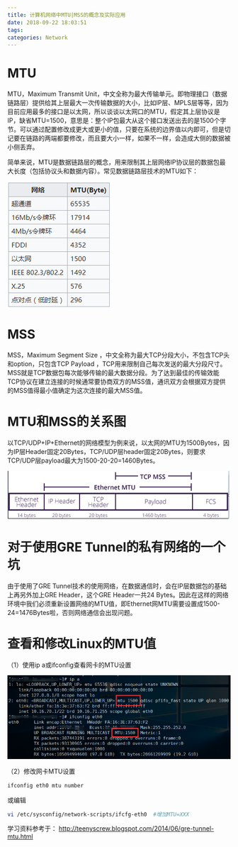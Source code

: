 ```yaml
---
title: 计算机网络中MTU|MSS的概念及实际应用
date: 2018-09-22 18:03:51
tags:
categories: Network
---
```


# MTU

MTU，Maximum Transmit Unit，中文全称为最大传输单元。即物理接口（数据链路层）提供给其上层最大一次传输数据的大小，比如IP层、MPLS层等等，因为目前应用最多的接口是以太网，所以谈谈以太网口的MTU，假定其上层协议是IP，缺省MTU=1500，意思是：整个IP包最大从这个接口发送出去的是1500个字节。可以通过配置修改成更大或更小的值，只要在系统的边界值以内即可，但是切记要在链路的两端都要修改，而且要大小一样，如果不一样，会造成大侧的数据被小侧丢弃。

简单来说，MTU是数据链路层的概念，用来限制其上层网络IP协议层的数据包最大长度（包括协议头和数据内容）。常见数据链路层技术的MTU如下：

![](/images/mtu_mss_1_1.png)

# MSS

MSS，Maximum Segment Size ，中文全称为最大TCP分段大小，不包含TCP头和option，只包含TCP Payload ，TCP用来限制自己每次发送的最大分段尺寸。MSS就是TCP数据包每次能够传输的最大数据分段。为了达到最佳的传输效能TCP协议在建立连接的时候通常要协商双方的MSS值，通讯双方会根据双方提供的MSS值得最小值确定为这次连接的最大MSS值。

# MTU和MSS的关系图

以TCP/UDP+IP+Ethernet的网络模型为例来说，以太网的MTU为1500Bytes，因为IP层Header固定20Bytes，TCP/UDP层header固定20Bytes，则要求TCP/UDP层payload最大为1500-20-20=1460Bytes。

![](/images/mtu_mss_1_2.png)

# 对于使用GRE Tunnel的私有网络的一个坑

由于使用了GRE Tunnel技术的使用网络，在数据通信时，会在IP层数据包的基础上再另外加上GRE Header，这个GRE Header一共24 Bytes。因此在这样的网络环境中我们必须重新设置网络的MTU值，即Ethernet网MTU需要设置成1500-24=1476Bytes啦，否则网络通信会出现问题。

# 查看和修改Linux的MTU值

（1）使用ip a或ifconfig查看网卡的MTU设置

![](/images/mtu_mss_1_3.png)

（2）修改网卡MTU设置

```bash
ifconfig eth0 mtu number
```

或编辑

```bash
vi /etc/sysconfig/network-scripts/ifcfg-eth0  #增加MTU=XXX
```

学习资料参考于：
http://teenyscrew.blogspot.com/2014/06/gre-tunnel-mtu.html
